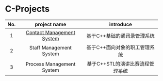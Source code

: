 # C-Projects

| No.  |                         project name                         |            introduce             |
| :--: | :----------------------------------------------------------: | :------------------------------: |
|  1   | [Contact Management System](https://github.com/crossoverpptx/C-Projects/tree/main/Contact%20Management%20System) |   基于C++基础的通讯录管理系统    |
|  2   |                   Staff Management System                    |  基于C++面向对象的职工管理系统   |
|  3   |                  Process Management System                   | 基于C++STL的演讲比赛流程管理系统 |

